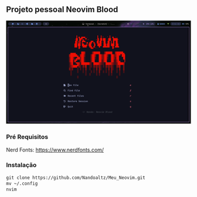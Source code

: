 ## Projeto pessoal Neovim Blood

![Tela inicial](nvim/tela-inicial.png)

### Pré Requisitos
Nerd Fonts: https://www.nerdfonts.com/

### Instalação
```
git clone https://github.com/Nandoaltz/Meu_Neovim.git
mv ~/.config
nvim
```
